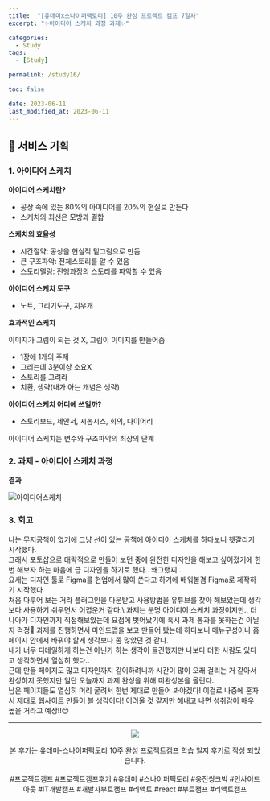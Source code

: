 ```yaml
---
title:  "[유데미x스나이퍼팩토리] 10주 완성 프로젝트 캠프 7일차"
excerpt: "✨아이디어 스케치 과정 과제✨"

categories:
  - Study
tags:
  - [Study]

permalink: /study16/

toc: false

date: 2023-06-11
last_modified_at: 2023-06-11
---
```

## 🍊 서비스 기획

### 1. 아이디어 스케치

**아이디어 스케치란?**
- 공상 속에 있는 80%의 아이디어를 20%의 현실로 만든다
- 스케치의 최선은 모방과 결합

**스케치의 효율성**
- 시간절약: 공상을 현실적 밑그림으로 만듬
- 큰 구조파악: 전체스토리를 알 수 있음 
- 스토리텔링: 진행과정의 스토리를 파악할 수 있음

**아이디어 스케치 도구**
- 노트, 그리기도구, 지우개

**효과적인 스케치**

이미지가 그림이 되는 것 X, 그림이 이미지를 만들어줌

- 1장에 1개의 주제
- 그리는데 3분이상 소요X
- 스토리를 그려라
- 치환, 생략(내가 아는 개념은 생략)

**아이디어 스케치 어디에 쓰일까?**
- 스토리보드, 제안서, 시놉시스, 회의, 다이어리

아이디어 스케치는 변수와 구조파악의 최상의 단계

### 2. 과제 - 아이디어 스케치 과정

**결과**

![아이디어스케치](https://github.com/Ji-Yoon98/Ji-Yoon98.github.io/assets/97427387/297b041b-7cf5-46bd-962d-cf6d7a0ffc4e)

### 3. 회고
나는 무지공책이 없기에 그냥 선이 있는 공책에 아이디어 스케치를 하다보니 헷갈리기 시작했다.\
그래서 포토샵으로 대략적으로 만들어 보던 중에 완전한 디자인을 해보고 싶어졌기에 한번 해보자 하는 마음에 급 디자인을 하기로 했다.. 왜그랬찌..\
요새는 디자인 툴로 Figma를 현업에서 많이 쓴다고 하기에 배워볼겸 Figma로 제작하기 시작했다.\
처음 다루어 보는 거라 플러그인을 다운받고 사용방법을 유튜브를 찾아 해보았는데 생각보다 사용하기 쉬우면서 어렵운거 같다.\ 
과제는 분명 아이디어 스케치 과정이지만.. 더 나아가 디자인까지 직접해보았는데 요점에 벗어났기에 혹시 과제 통과를 못하는건 아닐지 걱정🥲
과제를 진행하면서 마인드맵을 보고 만들어 봤는데 하다보니 메뉴구성이나 홈페이지 안에서 바꿔야 할게 생각보다 좀 많았던 것 같다.\
내가 너무 디테일하게 하는건 아닌가 하는 생각이 들긴했지만 나보다 더한 사람도 있다고 생각하면서 열심히 했다..\
근데 만들 페이지도 많고 디자인까지 같이하려니까 시간이 많이 오래 걸리는 거 같아서 완성하지 못했지만 일단 오늘까지 과제 완성을 위해 미완성본을 올린다.\
남은 페이지들도 열심히 머리 굴려서 한번 제대로 만들어 봐야겠다! 이걸로 나중에 혼자서 제대로 웹사이트 만들어 볼 생각이다! 어려울 것 같지만 해내고 나면 성취감이 매우 높을 거라고 예상!!😊 

<hr>

<div align="center">
<img src="https://github.com/Ji-Yoon98/Ji-Yoon98.github.io/assets/97427387/68d12772-178f-4124-80c5-531a7fde8b9d"><br/>

본 후기는 유데미-스나이퍼팩토리 10주 완성 프로젝트캠프 학습 일지 후기로 작성 되었습니다.<br/><br/>
#프로젝트캠프 #프로젝트캠프후기 #유데미 #스나이퍼팩토리 #웅진씽크빅 #인사이드아웃 #IT개발캠프 #개발자부트캠프 #리액트 #react #부트캠프 #리액트캠프
</div>
